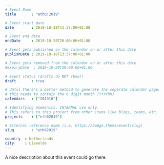 ```yaml
---
# Event Name
title       : "eth0:2019"

# Event start date
date        : 2019-10-18T13:37:00+01:00

# Event end date
endDate     : 2019-10-20T20:00:00+01:00

# Event gets published on the calendar on or after this date
publishDate : 2019-10-18T13:37:00+01:00

# Event gets removed from the calendar on or after this date
#expiryDate  : 2019-10-20T20:00:00+01:00

# Event status (drafts do NOT show!)
draft       : true

# Until there's a better method to generate the separate calendar pages;
# this needs to contain the 6 digit month (YYYYMM)
calendars   : ["201910"]

# Identifying mnemonics, INTERNAL use only.
# This refers to this project from other items like blogs, teams, etc.
projects    : ["eth02019"]

# External reference name (i.e. https://bodge.theme/event/slug)
slug        : "eth02019"

country  : Netherlands
city     : Lievelde
---
```


A nice description about this event could go there.
